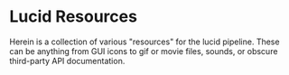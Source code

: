 # Lucid Resources


Herein is a collection of various "resources" for the lucid pipeline.
These can be anything from GUI icons to gif or movie files, sounds, or obscure
third-party API documentation.
